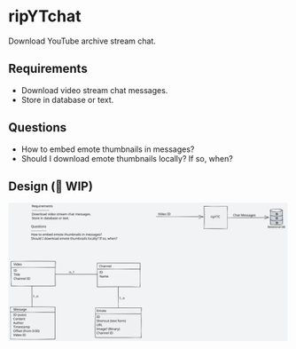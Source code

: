 # ripYTchat

Download YouTube archive stream chat.

## Requirements

- Download video stream chat messages.
- Store in database or text.

## Questions

- How to embed emote thumbnails in messages?
- Should I download emote thumbnails locally? If so, when?

## Design (🚧 WIP)

![Design Diagram](./excalidraw/ripytc.svg)
